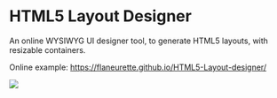 # HTML5 Layout Designer
An online WYSIWYG UI designer tool, to generate HTML5 layouts, with resizable containers.

Online example: https://flaneurette.github.io/HTML5-Layout-designer/

<img src="https://github.com/flaneurette/HTML5-Layout-designer/blob/main/html5-designer.png" />
